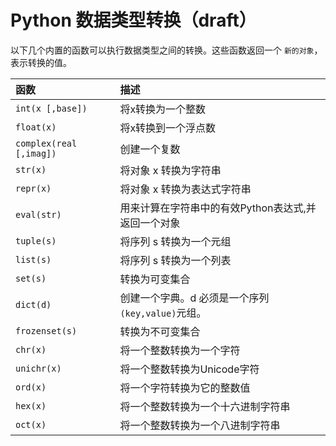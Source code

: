 # Python 数据类型转换（draft）

以下几个内置的函数可以执行数据类型之间的转换。这些函数返回一个 `新的对象`，表示转换的值。

|函数|描述|
|:-|:-|
|`int(x [,base])`| 将x转换为一个整数| 
|`float(x)` |将x转换到一个浮点数| 
|`complex(real [,imag])` |创建一个复数| 
|`str(x)` |将对象 x 转换为字符串 |
|`repr(x)` |将对象 x 转换为表达式字符串 |
|`eval(str)` |用来计算在字符串中的有效Python表达式,并返回一个对象| 
|`tuple(s)` |将序列 s 转换为一个元组 |
|`list(s)` |将序列 s 转换为一个列表| 
|`set(s)` |转换为可变集合| 
|`dict(d)` |创建一个字典。d 必须是一个序列 `(key,value)`元组。| 
|`frozenset(s)` |转换为不可变集合 |
|`chr(x)` |将一个整数转换为一个字符 |
|`unichr(x)`|将一个整数转换为Unicode字符 |
|`ord(x)` |将一个字符转换为它的整数值 |
|`hex(x)` |将一个整数转换为一个十六进制字符串 |
|`oct(x)` |将一个整数转换为一个八进制字符串 |

